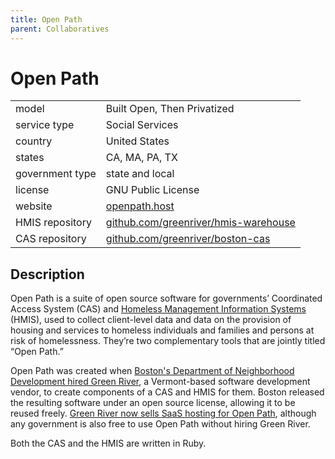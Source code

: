 ```yaml
---
title: Open Path
parent: Collaboratives
---
```


# Open Path

|                   |                                          |
|:------------------|:-----------------------------------------|
| model             | Built Open, Then Privatized
| service type      | Social Services
| country           | United States
| states            | CA, MA, PA, TX
| government type   | state and local
| license           | GNU Public License
| website           | [openpath.host](https://www.openpath.host/)
| HMIS repository	| [github.com/greenriver/hmis-warehouse](https://github.com/greenriver/hmis-warehouse)
| CAS repository		| [github.com/greenriver/boston-cas](https://github.com/greenriver/boston-cas)

## Description

Open Path is a suite of open source software for governments’ Coordinated Access System (CAS) and [Homeless Management Information Systems](https://www.hudexchange.info/programs/hmis/) (HMIS), used to collect client-level data and data on the provision of housing and services to homeless individuals and families and persons at risk of homelessness. They’re two complementary tools that are jointly titled “Open Path.”

Open Path was created when [Boston's Department of Neighborhood Development hired Green River](https://www.greenriver.com/portfolio/the-city-of-boston), a Vermont-based software development vendor, to create components of a CAS and HMIS for them. Boston released the resulting software under an open source license, allowing it to be reused freely. [Green River now sells SaaS hosting for Open Path](https://www.openpath.host/how-to-get-it), although any government is also free to use Open Path without hiring Green River.

Both the CAS and the HMIS are written in Ruby.
